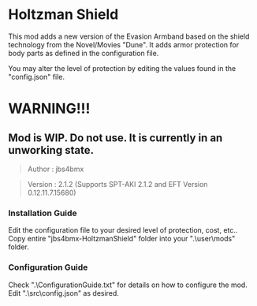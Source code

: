 # Holtzman Shield

This mod adds a new version of the Evasion Armband based on the shield technology from the Novel/Movies "Dune". It adds armor protection for body parts as defined in the configuration file.

You may alter the level of protection by editing the values found in the "config.json" file.



# WARNING!!!
## Mod is WIP. Do not use. It is currently in an unworking state.



>Author  : jbs4bmx

>Version : 2.1.2 (Supports SPT-AKI 2.1.2 and EFT Version 0.12.11.7.15680)



### Installation Guide
Edit the configuration file to your desired level of protection, cost, etc..
Copy entire "jbs4bmx-HoltzmanShield" folder into your ".\user\mods" folder.



### Configuration Guide
Check ".\ConfigurationGuide.txt" for details on how to configure the mod.
Edit ".\src\config.json" as desired.


